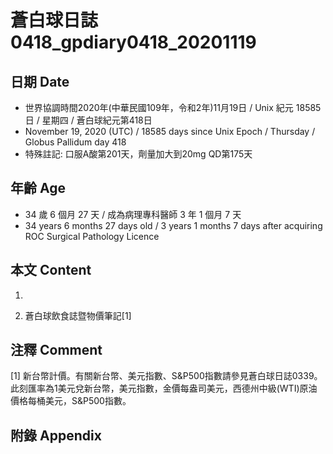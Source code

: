 [_metadata_:encoding]: - "utf-8"
[_metadata_:language]: - "zh-Hant-TW"
[_metadata_:fileformat]: - "markdown"
[_metadata_:MIME_type]: - "text/plain"
[_metadata_:markdown_version]: - "commonmark version 0.29"
[_metadata_:markdown_spec]: - "https://spec.commonmark.org/0.29/"

# 蒼白球日誌0418_gpdiary0418_20201119 #

## 日期 Date ##

* 世界協調時間2020年(中華民國109年，令和2年)11月19日 / Unix 紀元 18585 日 / 星期四 / 蒼白球紀元第418日
* November 19, 2020 (UTC) / 18585 days since Unix Epoch / Thursday / Globus Pallidum day 418
* 特殊註記: 口服A酸第201天，劑量加大到20mg QD第175天

## 年齡 Age ##

* 34 歲 6 個月 27 天 / 成為病理專科醫師 3 年 1 個月 7 天
* 34 years 6 months 27 days old / 3 years 1 months 7 days after acquiring ROC Surgical Pathology Licence

## 本文 Content ##

1. 

    
2. 蒼白球飲食誌暨物價筆記[1]

    

## 注釋 Comment ##

[1] 新台幣計價。有關新台幣、美元指數、S&P500指數請參見蒼白球日誌0339。此刻匯率為1美元兌新台幣，美元指數，金價每盎司美元，西德州中級(WTI)原油價格每桶美元，S&P500指數。



## 附錄 Appendix ##

